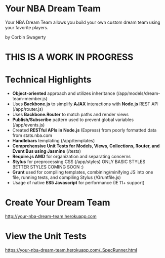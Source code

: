 # Your NBA Dream Team
Your NBA Dream Team allows you build your own custom dream team using your favorite players.

by Corbin Swagerty

# THIS IS A WORK IN PROGRESS

# Technical Highlights
- **Object-oriented** approach and utilizes inheritance (/app/models/dream-team-member.js)
- Uses **Backbone.js** to simplify **AJAX** interactions with **Node.js** REST API (/app/router.js)
- Uses **Backbone.Router** to match paths and render views
- **Publish/Subscribe** pattern used to prevent global variables (/app/events.js)
- Created **RESTful APIs in Node.js** (Express) from poorly formatted data from stats.nba.com
- **Handlebars** templating (/app/templates)
- **Comprehensive Unit Tests for Models, Views, Collections, Router, and Event Bus using Jasmine** (/tests)
- **Require.js AMD** for organization and separating concerns
- **Stylus** for preprocessing CSS (/app/styles) ONLY BASIC STYLES BETTER STYLES COMING SOON :)
- **Grunt** used for compiling templates, combining/minifying JS into one file, running tests, and compiling Stylus (/Gruntfile.js)
 - Usage of native **ES5 Javascript** for performance (IE 11+ support)

# Create Your Dream Team
http://your-nba-dream-team.herokuapp.com

# View the Unit Tests
https://your-nba-dream-team.herokuapp.com/_SpecRunner.html

